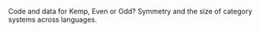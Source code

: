 Code and data for Kemp, Even or Odd? Symmetry and the size of category systems across languages.



